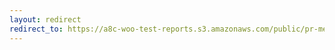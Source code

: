 ```yaml
---
layout: redirect
redirect_to: https://a8c-woo-test-reports.s3.amazonaws.com/public/pr-merge/38815/e2e/index.html
---
```

